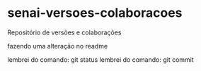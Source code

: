 # senai-versoes-colaboracoes
Repositório de versões e colaborações

fazendo uma alteração no readme

lembrei do comando: git status
lembrei do comando: git commit